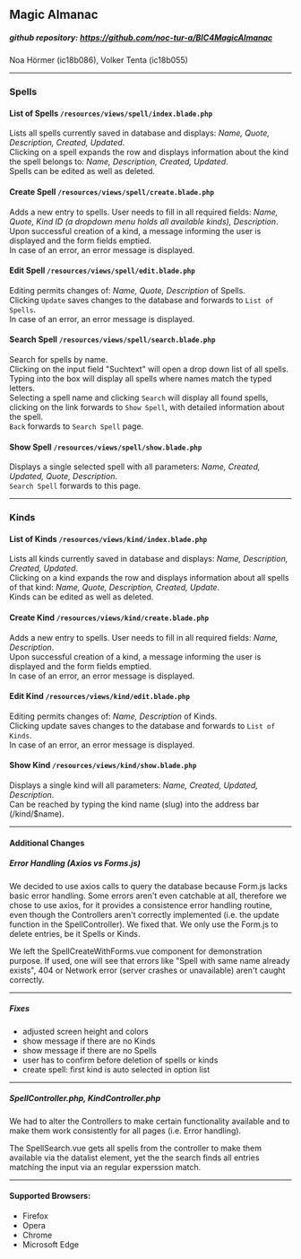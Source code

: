 ## Magic Almanac

##### github repository: https://github.com/noc-tur-a/BIC4MagicAlmanac
Noa Hörmer (ic18b086),
Volker Tenta (ic18b055)

---

### Spells

#### List of Spells `/resources/views/spell/index.blade.php`
Lists all spells currently saved in database and displays: _Name, Quote, Description, Created, Updated_.  
Clicking on a spell expands the row and displays information about the kind the spell belongs to: _Name, Description, Created, Updated_.  
Spells can be edited as well as deleted.

#### Create Spell `/resources/views/spell/create.blade.php`
Adds a new entry to spells. User needs to fill in all required fields: _Name, Quote, Kind ID (a dropdown menu holds all available kinds), Description_.  
Upon successful creation of a kind, a message informing the user is displayed and the form fields emptied.  
In case of an error, an error message is displayed.

#### Edit Spell `/resources/views/spell/edit.blade.php`
Editing permits changes of: _Name, Quote, Description_ of Spells.  
Clicking `Update` saves changes to the database and forwards to `List of Spells`.  
In case of an error, an error message is displayed.

#### Search Spell `/resources/views/spell/search.blade.php`
Search for spells by name.  
Clicking on the input field "Suchtext" will open a drop down list of all spells.  
Typing into the box will display all spells where names match the typed letters.  
Selecting a spell name and clicking `Search` will display all found spells, clicking on the link forwards to `Show Spell`, with detailed information about the spell.  
`Back` forwards to `Search Spell` page.

#### Show Spell `/resources/views/spell/show.blade.php`
Displays a single selected spell with all parameters: _Name, Created, Updated, Quote, Description_.  
`Search Spell` forwards to this page.

---

### Kinds

#### List of Kinds `/resources/views/kind/index.blade.php`
Lists all kinds currently saved in database and displays: _Name, Description, Created, Updated_.  
Clicking on a kind expands the row and displays information about all spells of that kind: _Name, Quote, Description, Created, Update_.  
Kinds can be edited as well as deleted.

#### Create Kind `/resources/views/kind/create.blade.php`
Adds a new entry to spells. User needs to fill in all required fields: _Name, Description_.  
Upon successful creation of a kind, a message informing the user is displayed and the form fields emptied.  
In case of an error, an error message is displayed.

#### Edit Kind `/resources/views/kind/edit.blade.php`
Editing permits changes of: _Name, Description_ of Kinds.   
Clicking update saves changes to the database and forwards to `List of Kinds`.  
In case of an error, an error message is displayed.

#### Show Kind `/resources/views/kind/show.blade.php`
Displays a single kind will all parameters: _Name, Created, Updated, Description_.  
Can be reached by typing the kind name (slug) into the address bar (/kind/$name).

---

#### Additional Changes

##### Error Handling (Axios vs Forms.js)
We decided to use axios calls to query the database because Form.js lacks basic error handling.
Some errors aren't even catchable at all, therefore we chose to use axios, for it provides a consistence error handling routine, even
though the Controllers aren't correctly implemented (i.e. the update function in the SpellController). We fixed that.
We only use the Form.js to delete entries, be it Spells or Kinds.

We left the SpellCreateWithForms.vue component for demonstration purpose. If used, one will see that errors like "Spell with same name already
exists", 404 or Network error (server crashes or unavailable) aren't caught correctly.        

---

##### Fixes

- adjusted screen height and colors
- show message if there are no Kinds
- show message if there are no Spells
- user has to confirm before deletion of spells or kinds
- create spell: first kind is auto selected in option list

---

##### SpellController.php, KindController.php
We had to alter the Controllers to make certain functionality available and to make them work consistently 
for all pages (i.e. Error handling). 

The SpellSearch.vue gets all spells from the controller to make them available via the datalist element, yet the
the search finds all entries matching the input via an regular experssion match.  

---
 
#### Supported Browsers:
- Firefox
- Opera
- Chrome
- Microsoft Edge
